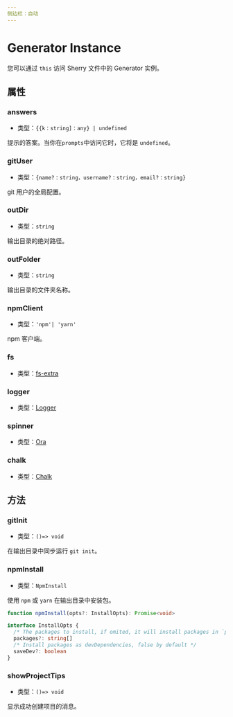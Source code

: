 ```yaml
---
侧边栏：自动
---
```


# Generator Instance

您可以通过 `this` 访问 Sherry 文件中的 Generator 实例。

## 属性

### answers

- 类型：`{{k：string]：any} | undefined`

提示的答案。当你在`prompts`中访问它时，它将是 `undefined`。

### gitUser

- 类型：`{name?：string，username?：string，email?：string}`

git 用户的全局配置。

### outDir

- 类型：`string`

输出目录的绝对路径。

### outFolder

- 类型：`string`

输出目录的文件夹名称。

### npmClient

- 类型：`'npm'| 'yarn'`

npm 客户端。

### fs

- 类型：[fs-extra](https://github.com/jprichardson/node-fs-extra)

### logger

- 类型：[Logger](https://github.com/saojs/sao/blob/master/lib/logger.js)

### spinner

- 类型：[Ora](https://github.com/sindresorhus/ora)

### chalk

- 类型：[Chalk](https://github.com/chalk/chalk)

## 方法

### gitInit

- 类型：`()=> void`

在输出目录中同步运行 `git init`。

### npmInstall

- 类型：`NpmInstall`

使用 `npm` 或 `yarn` 在输出目录中安装包。

```typescript
function npmInstall(opts?: InstallOpts): Promise<void>

interface InstallOpts {
  /* The packages to install, if omited, it will install packages in `package.json` */
  packages?: string[]
  /* Install packages as devDependencies, false by default */
  saveDev?: boolean
}
```

### showProjectTips

- 类型：`()=> void`

显示成功创建项目的消息。
